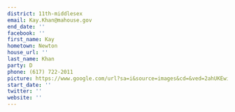 ```yaml
---
district: 11th-middlesex
email: Kay.Khan@mahouse.gov
end_date: ''
facebook: ''
first_name: Kay
hometown: Newton
house_url: ''
last_name: Khan
party: D
phone: (617) 722-2011
picture: https://www.google.com/url?sa=i&source=images&cd=&ved=2ahUKEwiuk73Wj9jgAhUoTt8KHZdeByIQjRx6BAgBEAU&url=https%3A%2F%2Fthearcofmass.org%2Finsiders-view-kay-khan%2F&psig=AOvVaw2RT0RcvGAJ4nAvMSnDZCJU&ust=1551226633206963
start_date: ''
twitter: ''
website: ''
---
```

